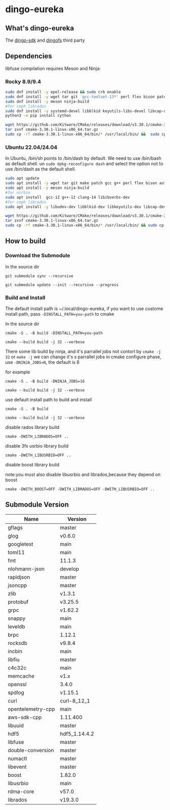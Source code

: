 # dingo-eureka

## What's dingo-eureka

The [dingo-sdk](https://github.com/dingodb/dingo-sdk) and [dingofs](https://github.com/dingodb/dingofs) third party

## Dependencies

libfuse compilation requires Meson and Ninja:

### Rocky 8.9/9.4

```sh
sudo dnf install -y epel-release && sudo crb enable
sudo dnf install -y wget tar git 'gcc-toolset-13*' perl flex bison patch autoconf automake libtool python3-pip pkgconfig libblkid-devel
sudo dnf install -y meson ninja-build
#for ceph librados
sudo dnf install -y systemd-devel libblkid keyutils-libs-devel libcap-devel python3-pyyaml
python3 -m pip install cython

wget https://github.com/Kitware/CMake/releases/download/v3.30.1/cmake-3.30.1-linux-x86_64.tar.gz
tar zxvf cmake-3.30.1-linux-x86_64.tar.gz
sudo cp -rf cmake-3.30.1-linux-x86_64/bin/* /usr/local/bin/ &&  sudo cp -rf  cmake-3.30.1-linux-x86_64/share/* /usr/local/share && rm -rf cmake-3.30.1-linux-x86_64
```

### Ubuntu 22.04/24.04

In Ubuntu, /bin/sh points to /bin/dash by default. We need to use /bin/bash as default shell. un `sudo dpkg-reconfigure dash` and select the option not to use /bin/dash as the default shell.

```sh
sudo apt update
sudo apt install -y wget tar git make patch gcc g++ perl flex bison autoconf automake libtool python3-pip pkg-config
sudo apt install -y meson ninja-build
#for usrbio
sudo apt install  gcc-12 g++-12 clang-14 libibverbs-dev
#for ceph librados
sudo apt install -y libudev-dev libblkid-dev libkeyutils-dev libcap-dev cython3 python3-yaml 

wget https://github.com/Kitware/CMake/releases/download/v3.30.1/cmake-3.30.1-linux-x86_64.tar.gz
tar zxvf cmake-3.30.1-linux-x86_64.tar.gz
sudo cp -rf cmake-3.30.1-linux-x86_64/bin/* /usr/local/bin/ && sudo cp -rf  cmake-3.30.1-linux-x86_64/share/* /usr/local/share && rm -rf cmake-3.30.1-linux-x86_64
```

## How to build

### Download the Submodule

In the source dir
```shell
git submodule sync --recursive

git submodule update --init --recursive --progress
```

### Build and Install
The default install path is ~/.local/dingo-eureka, if you want to use custome install path, pass `-DINSTALL_PATH=you-path` to cmake

In the source dir

```shell
cmake -S . -B build -DINSTALL_PATH=you-path

cmake --build build -j 32 --verbose
```

There some lib build by ninja, and it's parrallel jobs not contorl by `cmake -j 32` or `make -j`
we can change it's s parrallel jobs in cmake configure phase, use `-DNINJA_JOBS=N`, the default is 8

for example

```shell
cmake -S . -B build -DNINJA_JOBS=16

cmake --build build -j 32 --verbose
```

use default install path to build and install

```shell
cmake -S . -B build

cmake --build build -j 32 --verbose
```

disable rados library build

```shell
cmake -DWITH_LIBRADOS=OFF ..
```

disable 3fs usrbio library build

```shell
cmake -DWITH_LIBUSRBIO=OFF ..
```

disable boost library build

note:you must also disable libusrbio and librados,because they depend on boost

```shell
cmake -DWITH_BOOST=OFF -DWITH_LIBRADOS=OFF -DWITH_LIBUSRBIO=OFF ..
```

## Submodule Version

| Name              | Version       |
| ----------------- | ------------- |
| gflags            | master        |
| glog              | v0.6.0        |
| googletest        | main          |
| toml11            | main          |
| fmt               | 11.1.3        |
| nlohmann-json     | develop       |
| rapidjson         | master        |
| jsoncpp           | master        |
| zlib              | v1.3.1        |
| protobuf          | v3.25.5       |
| grpc              | v1.62.2       |
| snappy            | main          |
| leveldb           | main          |
| brpc              | 1.12.1        |
| rocksdb           | v9.8.4        |
| incbin            | main          |
| libfiu            | master        |
| c4c32c            | main          |
| memcache          | v1.x          |
| openssl           | 3.4.0         |
| spdlog            | v1.15.1       |
| curl              | curl-8_12_1   |
| opentelemetry-cpp | main          |
| aws-sdk-cpp       | 1.11.400      |
| libuuid           | master        |
| hdf5              | hdf5_1.14.4.2 |
| libfuse           | master        |
| double-conversion | master        |
| numactl           | master        |
| libevent          | master        |
| boost             | 1.82.0        |
| libusrbio         | main          |
| rdma-core         | v57.0         |
| librados          | v19.3.0       |
